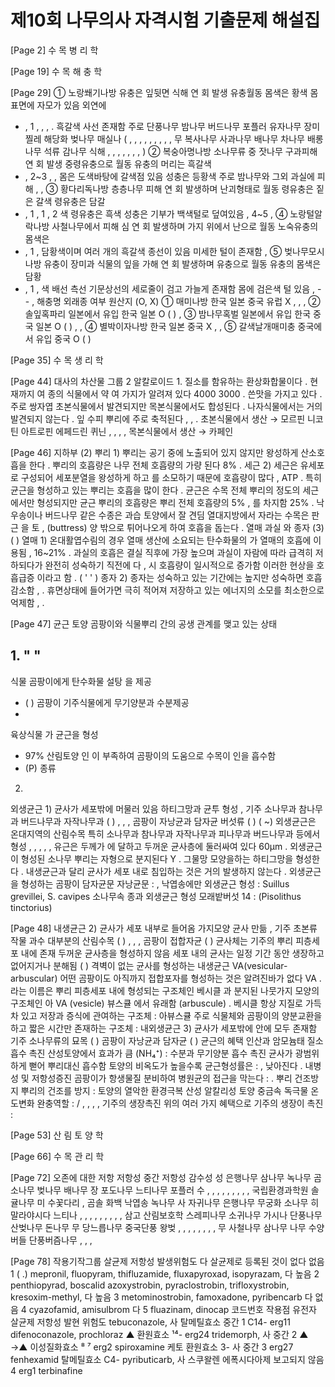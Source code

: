 # 제10회 나무의사 자격시험 기출문제 해설집

[Page 2]
수 목 병 리 학

[Page 19]
수 목 해 충 학

[Page 29]
① 노랑쐐기나방 유충은 잎뒷면 식해 연 회 발생 유충월동 몸색은 황색 몸 표면에 자모가 있음 외연에
- , 1 , , , .
흑갈색 사선 존재함 주로 단풍나무 밤나무 버드나무 포플러 유자나무 장미 찔레 해당화 벚나무 매실나
( , , , , , , , , ,
무 복사나무 사과나무 배나무 차나무 배롱나무 석류 감나무 식해
, , , , , , , )
② 복숭아명나방 소나무류 중 잣나무 구과피해 연 회 발생 중령유충으로 월동 유충의 머리는 흑갈색
- , 2~3 , ,
몸은 도색바탕에 갈색점 있음 성충은 등황색 주로 밤나무와 그외 과실에 피해
, ,
③ 황다리독나방 층층나무 피해 연 회 발생하며 난괴형태로 월동 령유충은 짙은 갈색 령유충은 담갈
- , 1 , 1 , 2
색 령유충은 흑색 성충은 기부가 백색털로 덮여있음
, 4~5 ,
④ 노랑털알락나방 사철나무에서 피해 심 연 회 발생하며 가지 위에서 난으로 월동 노숙유충의 몸색은
- , 1 ,
담황색이며 여러 개의 흑갈색 종선이 있음 미세한 털이 존재함
,
⑤ 벚나무모시나방 유충이 장미과 식물의 잎을 가해 연 회 발생하며 유충으로 월동 유충의 몸색은 담황
- , 1 ,
색 배선 측선 기문상선의 세로줄이 검고 가늘게 존재함 몸에 검은색 털 있음
, - - ,
해충명 외래종 여부 원산지
(O, X)
① 매미나방 한국 일본 중국 유럽
X , , ,
② 솔잎혹파리 일본에서 유입 한국 일본
O ( ) ,
③ 밤나무혹벌 일본에서 유입 한국 중국 일본
O ( ) , ,
④ 별박이자나방 한국 일본 중국
X , ,
⑤ 갈색날개매미충 중국에서 유입 중국
O ( )

[Page 35]
수 목 생 리 학

[Page 44]
대사의 차산물 그룹
2
알칼로이드
1.
질소를 함유하는 환상화합물이다
.
현재까지 여 종의 식물에서 약 여 가지가 알려져 있다
4000 3000 .
쓴맛을 가지고 있다
.
주로 쌍자엽 초본식물에서 발견되지만 목본식물에서도 합성된다
.
나자식물에서는 거의 발견되지 않는다
.
잎 수피 뿌리에 주로 축적된다
, , .
초본식물에서 생산 → 모르핀 니코틴 아트로핀 에페드린 퀴닌
, , , ,
목본식물에서 생산 → 카페인

[Page 46]
지하부
(2)
뿌리
1)
뿌리는 공기 중에 노출되어 있지 않지만 왕성하게 산소호흡을 한다
.
뿌리의 호흡량은 나무 전체 호흡량의 가량 된다
8% .
세근
2)
세근은 유세포로 구성되어 세포분열을 왕성하게 하고 를 소모하기 때문에 호흡량이 많다
, ATP .
특히 균근을 형성하고 있는 뿌리는 호흡을 많이 한다
.
균근은 수목 전체 뿌리의 정도의 세근에서만 형성되지만 균근 뿌리의 호흡량은 뿌리 전체 호흡량의
5% ,
를 차지함
25% .
낙우송이나 버드나무 같은 수종은 과습 토양에서 잘 견딤 열대지방에서 자라는 수목은 판근 을 토
, (buttress)
양 밖으로 튀어나오게 하여 호흡을 돕는다
.
열매 과실 와 종자
(3) ( )
열매
1)
온대활엽수림의 경우 열매 생산에 소요되는 탄수화물의 가 열매의 호흡에 이용됨
, 16~21% .
과실의 호흡은 결실 직후에 가장 높으며 과실이 자람에 따라 급격히 저하되다가 완전히 성숙하기 직전에 다
,
시 호흡량이 일시적으로 증가함 이러한 현상을 호흡급증 이라고 함
. ( ' ' )
종자
2)
종자는 성숙하고 있는 기간에는 높지만 성숙하면 호흡 감소함
, .
휴면상태에 들어가면 극히 적어져 저장하고 있는 에너지의 소모를 최소한으로 억제함
, .

[Page 47]
균근
토양 곰팡이와 식물뿌리 간의 공생 관계를 맺고 있는 상태

## 1. " "
식물 곰팡이에게 탄수화물 설탕 을 제공
- ( )
곰팡이 기주식물에게 무기양분과 수분제공
-
육상식물 가 균근을 형성
- 97%
산림토양 인 이 부족하여 곰팡이의 도움으로 수목이 인을 흡수함
- (P)
종류
2.
외생균근
1)
균사가 세포밖에 머물러 있음 하티그망과 균투 형성
,
기주 소나무과 참나무과 버드나무과 자작나무과
( ) , , ,
곰팡이 자낭균과 담자균 버섯류
( ) ( ~)
외생균근은 온대지역의 산림수목 특히 소나무과 참나무과 자작나무과 피나무과 버드나무과 등에서 형성
, , , , ,
유근은 두께가 에 달하고 두꺼운 균사층에 둘러싸여 있다
60μm .
외생균근이 형성된 소나무 뿌리는 자형으로 분지된다
Y .
그물망 모양을하는 하티그망을 형성한다
.
내생균근과 달리 균사가 세포 내로 침입하는 것은 거의 발생하지 않는다
.
외생균근을 형성하는 곰팡이 담자균문 자낭균문
: ,
낙엽송에만 외생균근 형성
: Suillus grevillei, S. cavipes
소나무속 종과 외생균근 형성 모래밭버섯
14 : (Pisolithus tinctorius)

[Page 48]
내생균근
2)
균사가 세포 내부로 들어옴 가지모양 균사 만듦
,
기주 초본류 작물 과수 대부분의 산림수목
( ) , , ,
곰팡이 접합자균
( )
균사체는 기주의 뿌리 피층세포 내에 존재
두꺼운 균사층을 형성하지 않음 세포 내의 균사는 일정 기간 동안 생장하고 없어지거나 분해됨
( )
격벽이 없는 균사를 형성하는 내생균근
VA(vesicular-arbuscular)
어떤 곰팡이도 아직까지 접합포자를 형성하는 것은 알려진바가 없다
VA .
라는 이름은 뿌리 피층세포 내에 형성되는 구조체인 베시클 과 분지된 나뭇가지 모양의 구조체인 아
VA (vesicle)
뷰스큘 에서 유래함
(arbuscule) .
베시클 항상 지질로 가득 차 있고 저장과 증식에 관여하는 구조체
:
아뷰스큘 주로 식물체와 곰팡이의 양분교환을 하고 짧은 시간만 존재하는 구조체
:
내외생균근
3)
균사가 세포밖에 안에 모두 존재함
기주 소나무류의 묘목
( )
곰팡이 자낭균과 담자균
( )
균근의 혜택
인산과 암모늄태 질소 흡수 촉진 산성토양에서 효과가 큼
(NH₄⁺) :
수분과 무기양분 흡수 촉진 균사가 광범위하게 뻗어 뿌리대신 흡수함 토양의 비옥도가 높을수록 균근형성률은
: ,
낮아진다
.
내병성 및 저항성증진 곰팡이가 항생물질 분비하여 병원균의 접근을 막는다
: .
뿌리 건조방지 뿌리의 건조를 방지
:
토양의 열악한 환경극복 산성 알칼리성 토양 중금속 독극물 온도변화 완충역할
: / , , , ,
기주의 생장촉진 위의 여러 가지 혜택으로 기주의 생장이 촉진
:

[Page 53]
산 림 토 양 학

[Page 66]
수 목 관 리 학

[Page 72]
오존에 대한 저항
저항성 중간 저항성 감수성
성
은행나무 삼나무 녹나무 곰 소나무 벚나무 배나무 장 포도나무 느티나무 포플러 수
, , , , , , , , ,
국립환경과학원
솔 귤나무 미 수꽃다리
,
곰솔 화백 낙엽송 녹나무 사 자귀나무 은행나무 무궁화 소나무 히말라야시다 느티나
, , , , , , , , ,
삼고 산림보호학 스레피나무 소귀나무 가시나 단풍나무 산벚나무 돈나무 무 당느릅나무 중국단풍 왕벚
, , , , , , , ,
무 사철나무 삼나무 나무 수양버들 단풍버즘나무
, , ,

[Page 78]
작용기작그룹 살균제 저항성 발생위험도
다 살균제로 등록된 것이 없다 없음
1 ( .)
mepronil, fluopyram, thifluzamide, fluxapyroxad, isopyrazam,
다 높음
2
penthiopyrad, boscalid
azoxystrobin, pyraclostrobin, trifloxystrobin, kresoxim-methyl,
다 높음
3
metominostrobin, famoxadone, pyribencarb
다 없음
4 cyazofamid, amisulbrom
다
5 fluazinam, dinocap
코드번호 작용점 유전자 살균제 저항성 발현 위험도
tebuconazole,
사 탈메틸효소 중간
1 C14- erg11 difenoconazole,
prochloraz
▲ 환원효소
¹⁴- erg24 tridemorph,
사 중간
2
▲ →▲ 이성질화효소
⁸ ⁷ erg2 spiroxamine
케토 환원효소
3-
사 중간
3 erg27 fenhexamid
탈메틸효소
C4-
pyributicarb,
사 스쿠왈렌 에폭시다아제 보고되지 않음
4 erg1
terbinafine